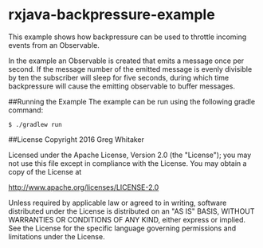 rxjava-backpressure-example
===

This example shows how backpressure can be used to throttle incoming events from an Observable.

In the example an Observable is created that emits a message once per second.  If the message number of the emitted 
message is evenly divisible by ten the subscriber will sleep for five seconds, during which time backpressure will cause
the emitting observable to buffer messages.

##Running the Example
The example can be run using the following gradle command:

```
$ ./gradlew run
```

##License
Copyright 2016 Greg Whitaker

Licensed under the Apache License, Version 2.0 (the "License"); you may not use this file except in compliance with the License. You may obtain a copy of the License at

http://www.apache.org/licenses/LICENSE-2.0

Unless required by applicable law or agreed to in writing, software distributed under the License is distributed on an "AS IS" BASIS, WITHOUT WARRANTIES OR CONDITIONS OF ANY KIND, either express or implied. See the License for the specific language governing permissions and limitations under the License.